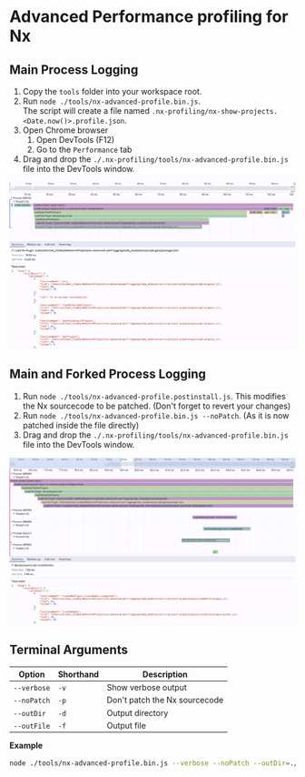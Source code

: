 # Advanced Performance profiling for Nx

## Main Process Logging

1. Copy the `tools` folder into your workspace root.
2. Run `node ./tools/nx-advanced-profile.bin.js`.  
   The script will create a file named `.nx-profiling/nx-show-projects.<Date.now()>.profile.json`.
3. Open Chrome browser
   1. Open DevTools (F12)
   2. Go to the `Performance` tab
4. Drag and drop the `./.nx-profiling/tools/nx-advanced-profile.bin.js` file into the DevTools window.

![flame-charts.png](./tools/main-process-flame-charts.png)

## Main and Forked Process Logging

1. Run `node ./tools/nx-advanced-profile.postinstall.js`. This modifies the Nx sourcecode to be patched. (Don't forget
   to revert your changes)
2. Run `node ./tools/nx-advanced-profile.bin.js --noPatch`. (As it is now patched inside the file directly)
3. Drag and drop the `./.nx-profiling/tools/nx-advanced-profile.bin.js` file into the DevTools window.

![flame-charts.png](./tools/main-and-forked-process-flame-charts.png)

## Terminal Arguments

| Option      | Shorthand | Description                   |
| ----------- | --------- | ----------------------------- |
| `--verbose` | `-v`      | Show verbose output           |
| `--noPatch` | `-p`      | Don't patch the Nx sourcecode |
| `--outDir`  | `-d`      | Output directory              |
| `--outFile` | `-f`      | Output file                   |

**Example**

```sh
node ./tools/nx-advanced-profile.bin.js --verbose --noPatch --outDir=./tools/demo --outFile=nx-show-projects
```
